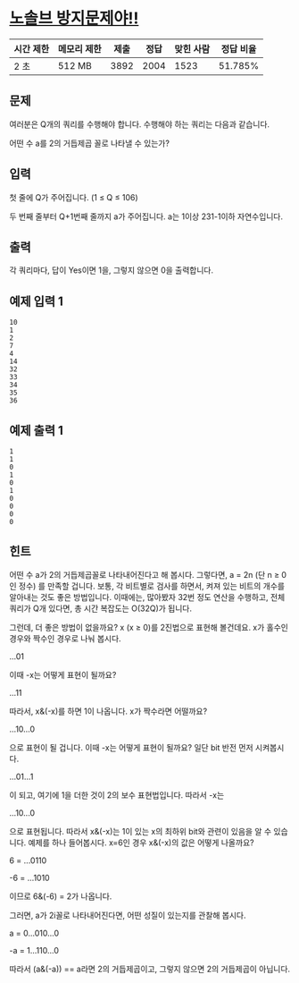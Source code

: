 # [노솔브 방지문제야!!](https://www.acmicpc.net/problem/15917)

| 시간 제한 | 메모리 제한 | 제출 | 정답 | 맞힌 사람 | 정답 비율 |
| --- | --- | --- | --- | --- | --- |
| 2 초 | 512 MB | 3892 | 2004 | 1523 | 51.785% |

## 문제

여러분은 Q개의 쿼리를 수행해야 합니다. 수행해야 하는 쿼리는 다음과 같습니다.

어떤 수 a를 2의 거듭제곱 꼴로 나타낼 수 있는가?

## 입력

첫 줄에 Q가 주어집니다. (1 ≤ Q ≤ 106)

두 번째 줄부터 Q+1번째 줄까지 a가 주어집니다. a는 1이상 231-1이하 자연수입니다.

## 출력

각 쿼리마다, 답이 Yes이면 1을, 그렇지 않으면 0을 출력합니다.

## 예제 입력 1

```
10
1
2
7
4
14
32
33
34
35
36

```

## 예제 출력 1

```
1
1
0
1
0
1
0
0
0
0

```

## 힌트

어떤 수 a가 2의 거듭제곱꼴로 나타내어진다고 해 봅시다. 그렇다면, a = 2n (단 n ≥ 0인 정수) 를 만족할 겁니다. 보통, 각 비트별로 검사를 하면서, 켜져 있는 비트의 개수를 알아내는 것도 좋은 방법입니다. 이때에는, 많아봤자 32번 정도 연산을 수행하고, 전체 쿼리가 Q개 있다면, 총 시간 복잡도는 O(32Q)가 됩니다.

그런데, 더 좋은 방법이 없을까요? x (x ≥ 0)를 2진법으로 표현해 볼건데요. x가 홀수인 경우와 짝수인 경우로 나눠 봅시다.

...01

이때 -x는 어떻게 표현이 될까요?

...11

따라서, x&(-x)를 하면 1이 나옵니다. x가 짝수라면 어떨까요?

...10…0

으로 표현이 될 겁니다. 이때 -x는 어떻게 표현이 될까요? 일단 bit 반전 먼저 시켜봅시다.

...01...1

이 되고, 여기에 1을 더한 것이 2의 보수 표현법입니다. 따라서 -x는

...10...0

으로 표현됩니다. 따라서 x&(-x)는 1이 있는 x의 최하위 bit와 관련이 있음을 알 수 있습니다. 예제를 하나 들어봅시다. x=6인 경우 x&(-x)의 값은 어떻게 나올까요?

6 = ...0110

-6 = ...1010

이므로 6&(-6) = 2가 나옵니다.

그러면, a가 2i꼴로 나타내어진다면, 어떤 성질이 있는지를 관찰해 봅시다.

a = 0...010...0

-a = 1...110...0

따라서 (a&(-a)) == a라면 2의 거듭제곱이고, 그렇지 않으면 2의 거듭제곱이 아닙니다.
